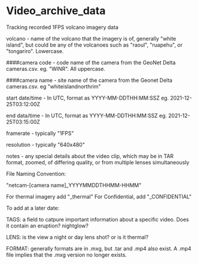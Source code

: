 # Video_archive_data
Tracking recorded 1FPS volcano imagery data

volcano - name of the volcano that the imagery is of, generally "white island", but could be any of the volcanoes such as "raoul", "ruapehu", or "tongariro". Lowercase.

####camera code - code name of the camera from the GeoNet Delta cameras.csv. eg. "WINR". All uppercase.

####camera name - site name of the camera from the Geonet Delta cameras.csv. eg "whiteislandnorthrim"

start date/time - In UTC, format as YYYY-MM-DDTHH:MM:SSZ eg. 2021-12-25T03:12:00Z

end data/time - In UTC, format as YYYY-MM-DDTHH:MM:SSZ eg. 2021-12-25T03:15:00Z

framerate - typically "1FPS"

resolution - typically "640x480"

notes - any special details about the video clip, which may be in TAR format, zoomed, of differing quality, or from multiple lenses simultaneously


File Naming Convention:

"netcam-[camera name]_YYYYMMDDTHHMM-HHMM"

For thermal imagery add "_thermal"
For Confidential, add "_CONFIDENTIAL"


To add at a later date:

TAGS: a field to catpure important information about a specific video. Does it contain an eruption? nightglow?

LENS: is the view a night or day lens shot? or is it thermal?

FORMAT: generally formats are in .mxg, but .tar and .mp4 also exist. A .mp4 file implies that the .mxg version no longer exists.
